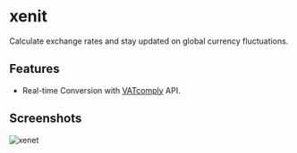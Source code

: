 # xenit

Calculate exchange rates and stay updated on global currency fluctuations.

## Features

- Real-time Conversion with [VATcomply](https://www.vatcomply.com/) API.

## Screenshots

![xenet](https://github-production-user-asset-6210df.s3.amazonaws.com/151472373/327281541-41110dd8-3b7c-4aa7-bc01-f5aad3eda5fe.jpg?X-Amz-Algorithm=AWS4-HMAC-SHA256&X-Amz-Credential=AKIAVCODYLSA53PQK4ZA%2F20240502%2Fus-east-1%2Fs3%2Faws4_request&X-Amz-Date=20240502T005717Z&X-Amz-Expires=300&X-Amz-Signature=e64f571649d9662acb1bd286a5bb76f9c7ac9fb691dd9ab0a27a6f1ea9ab2743&X-Amz-SignedHeaders=host&actor_id=151472373&key_id=0&repo_id=793237394)
